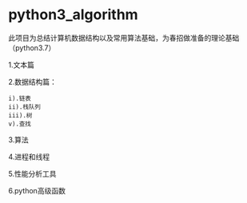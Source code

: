 # python3_algorithm
此项目为总结计算机数据结构以及常用算法基础，为春招做准备的理论基础（python3.7）

1.文本篇

2.数据结构篇：

    i).链表
    ii).栈队列
    iii).树
    v).查找
3.算法

4.进程和线程

5.性能分析工具

6.python高级函数
